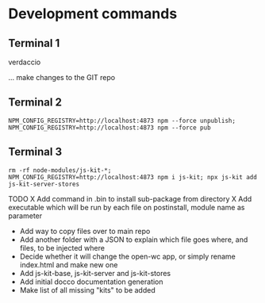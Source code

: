 
# Development commands

## Terminal 1
verdaccio

... make changes to the GIT repo

## Terminal 2
````
NPM_CONFIG_REGISTRY=http://localhost:4873 npm --force unpublish; NPM_CONFIG_REGISTRY=http://localhost:4873 npm --force pub
````

## Terminal 3
````
rm -rf node-modules/js-kit-*; NPM_CONFIG_REGISTRY=http://localhost:4873 npm i js-kit; npx js-kit add js-kit-server-stores

````

TODO
X Add command in .bin to install sub-package from directory
X Add executable which will be run by each file on postinstall, module name as parameter
* Add way to copy files over to main repo
* Add another folder with a JSON to explain which file goes where, and files, to be injected where
* Decide whether it will change the open-wc app, or simply rename index.html and make new one
* Add js-kit-base, js-kit-server and js-kit-stores
* Add initial docco documentation generation
* Make list of all missing "kits" to be added
